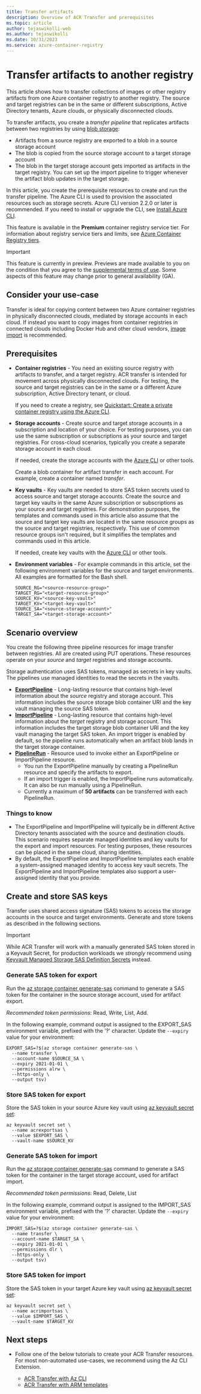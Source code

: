 ```yaml
---
title: Transfer artifacts
description: Overview of ACR Transfer and prerequisites
ms.topic: article
author: tejaswikolli-web
ms.author: tejaswikolli
ms.date: 10/31/2023
ms.service: azure-container-registry
---
```


# Transfer artifacts to another registry

This article shows how to transfer collections of images or other registry artifacts from one Azure container registry to another registry. The source and target registries can be in the same or different subscriptions, Active Directory tenants, Azure clouds, or physically disconnected clouds.

To transfer artifacts, you create a *transfer pipeline* that replicates artifacts between two registries by using [blob storage](../storage/blobs/storage-blobs-introduction.md):

* Artifacts from a source registry are exported to a blob in a source storage account
* The blob is copied from the source storage account to a target storage account
* The blob in the target storage account gets imported as artifacts in the target registry. You can set up the import pipeline to trigger whenever the artifact blob updates in the target storage.

In this article, you create the prerequisite resources to create and run the transfer pipeline. The Azure CLI is used to provision the associated resources such as storage secrets. Azure CLI version 2.2.0 or later is recommended. If you need to install or upgrade the CLI, see [Install Azure CLI][azure-cli].

This feature is available in the **Premium** container registry service tier. For information about registry service tiers and limits, see [Azure Container Registry tiers](container-registry-skus.md).

> [!IMPORTANT]
> This feature is currently in preview. Previews are made available to you on the condition that you agree to the [supplemental terms of use][terms-of-use]. Some aspects of this feature may change prior to general availability (GA).

## Consider your use-case

Transfer is ideal for copying content between two Azure container registries in physically disconnected clouds, mediated by storage accounts in each cloud. If instead you want to copy images from container registries in connected clouds including Docker Hub and other cloud vendors, [image import](container-registry-import-images.md) is recommended.

## Prerequisites

* **Container registries** - You need an existing source registry with artifacts to transfer, and a target registry. ACR transfer is intended for movement across physically disconnected clouds. For testing, the source and target registries can be in the same or a different Azure subscription, Active Directory tenant, or cloud.

   If you need to create a registry, see [Quickstart: Create a private container registry using the Azure CLI](container-registry-get-started-azure-cli.md).
* **Storage accounts** - Create source and target storage accounts in a subscription and location of your choice. For testing purposes, you can use the same subscription or subscriptions as your source and target registries. For cross-cloud scenarios, typically you create a separate storage account in each cloud.

  If needed, create the storage accounts with the [Azure CLI](../storage/common/storage-account-create.md?tabs=azure-cli) or other tools.

  Create a blob container for artifact transfer in each account. For example, create a container named *transfer*.

* **Key vaults** - Key vaults are needed to store SAS token secrets used to access source and target storage accounts. Create the source and target key vaults in the same Azure subscription or subscriptions as your source and target registries. For demonstration purposes, the templates and commands used in this article also assume that the source and target key vaults are located in the same resource groups as the source and target registries, respectively. This use of common resource groups isn't required, but it simplifies the templates and commands used in this article.

   If needed, create key vaults with the [Azure CLI](../key-vault/secrets/quick-create-cli.md) or other tools.

* **Environment variables** - For example commands in this article, set the following environment variables for the source and target environments. All examples are formatted for the Bash shell.
  ```console
  SOURCE_RG="<source-resource-group>"
  TARGET_RG="<target-resource-group>"
  SOURCE_KV="<source-key-vault>"
  TARGET_KV="<target-key-vault>"
  SOURCE_SA="<source-storage-account>"
  TARGET_SA="<target-storage-account>"
  ```

## Scenario overview

You create the following three pipeline resources for image transfer between registries. All are created using PUT operations. These resources operate on your *source* and *target* registries and storage accounts.

Storage authentication uses SAS tokens, managed as secrets in key vaults. The pipelines use managed identities to read the secrets in the vaults.

* **[ExportPipeline](./container-registry-transfer-cli.md#create-exportpipeline-with-the-acrtransfer-az-cli-extension)** - Long-lasting resource that contains high-level information about the *source* registry and storage account. This information includes the source storage blob container URI and the key vault managing the source SAS token.
* **[ImportPipeline](./container-registry-transfer-cli.md#create-importpipeline-with-the-acrtransfer-az-cli-extension)** - Long-lasting resource that contains high-level information about the *target* registry and storage account. This information includes the target storage blob container URI and the key vault managing the target SAS token. An import trigger is enabled by default, so the pipeline runs automatically when an artifact blob lands in the target storage container.
* **[PipelineRun](./container-registry-transfer-cli.md#create-pipelinerun-for-export-with-the-acrtransfer-az-cli-extension)** - Resource used to invoke either an ExportPipeline or ImportPipeline resource.
  * You run the ExportPipeline manually by creating a PipelineRun resource and specify the artifacts to export.
  * If an import trigger is enabled, the ImportPipeline runs automatically. It can also be run manually using a PipelineRun.
  * Currently a maximum of **50 artifacts** can be transferred with each PipelineRun.

### Things to know
* The ExportPipeline and ImportPipeline will typically be in different Active Directory tenants associated with the source and destination clouds. This scenario requires separate managed identities and key vaults for the export and import resources. For testing purposes, these resources can be placed in the same cloud, sharing identities.
* By default, the ExportPipeline and ImportPipeline templates each enable a system-assigned managed identity to access key vault secrets. The ExportPipeline and ImportPipeline templates also support a user-assigned identity that you provide.

## Create and store SAS keys

Transfer uses shared access signature (SAS) tokens to access the storage accounts in the source and target environments. Generate and store tokens as described in the following sections.
> [!IMPORTANT]
> While ACR Transfer will work with a manually generated SAS token stored in a Keyvault Secret, for production workloads we *strongly* recommend using [Keyvault Managed Storage SAS Definition Secrets][kv-managed-sas] instead.


### Generate SAS token for export

Run the [az storage container generate-sas][az-storage-container-generate-sas] command to generate a SAS token for the container in the source storage account, used for artifact export.

*Recommended token permissions*: Read, Write, List, Add.

In the following example, command output is assigned to the EXPORT_SAS environment variable, prefixed with the '?' character. Update the `--expiry` value for your environment:

```azurecli
EXPORT_SAS=?$(az storage container generate-sas \
  --name transfer \
  --account-name $SOURCE_SA \
  --expiry 2021-01-01 \
  --permissions alrw \
  --https-only \
  --output tsv)
```

### Store SAS token for export

Store the SAS token in your source Azure key vault using [az keyvault secret set][az-keyvault-secret-set]:

```azurecli
az keyvault secret set \
  --name acrexportsas \
  --value $EXPORT_SAS \
  --vault-name $SOURCE_KV
```

### Generate SAS token for import

Run the [az storage container generate-sas][az-storage-container-generate-sas] command to generate a SAS token for the container in the target storage account, used for artifact import.

*Recommended token permissions*: Read, Delete, List

In the following example, command output is assigned to the IMPORT_SAS environment variable, prefixed with the '?' character. Update the `--expiry` value for your environment:

```azurecli
IMPORT_SAS=?$(az storage container generate-sas \
  --name transfer \
  --account-name $TARGET_SA \
  --expiry 2021-01-01 \
  --permissions dlr \
  --https-only \
  --output tsv)
```

### Store SAS token for import

Store the SAS token in your target Azure key vault using [az keyvault secret set][az-keyvault-secret-set]:

```azurecli
az keyvault secret set \
  --name acrimportsas \
  --value $IMPORT_SAS \
  --vault-name $TARGET_KV
```

## Next steps

* Follow one of the below tutorials to create your ACR Transfer resources. For most non-automated use-cases, we recommend using the Az CLI Extension.

  * [ACR Transfer with Az CLI](./container-registry-transfer-cli.md)
  * [ACR Transfer with ARM templates](./container-registry-transfer-images.md)

<!-- LINKS - External -->
[terms-of-use]: https://azure.microsoft.com/support/legal/preview-supplemental-terms/


<!-- LINKS - Internal -->
[azure-cli]: /cli/azure/install-azure-cli
[az-login]: /cli/azure/reference-index#az_login
[az-keyvault-secret-set]: /cli/azure/keyvault/secret#az_keyvault_secret_set
[az-keyvault-secret-show]: /cli/azure/keyvault/secret#az_keyvault_secret_show
[az-keyvault-set-policy]: /cli/azure/keyvault#az_keyvault_set_policy
[az-storage-container-generate-sas]: /cli/azure/storage/container#az_storage_container_generate_sas
[az-storage-blob-list]: /cli/azure/storage/blob#az_storage-blob-list
[az-deployment-group-create]: /cli/azure/deployment/group#az_deployment_group_create
[az-deployment-group-delete]: /cli/azure/deployment/group#az_deployment_group_delete
[az-deployment-group-show]: /cli/azure/deployment/group#az_deployment_group_show
[az-acr-repository-list]: /cli/azure/acr/repository#az_acr_repository_list
[az-acr-import]: /cli/azure/acr#az_acr_import
[az-resource-delete]: /cli/azure/resource#az_resource_delete
[kv-managed-sas]: ../key-vault/secrets/overview-storage-keys.md
